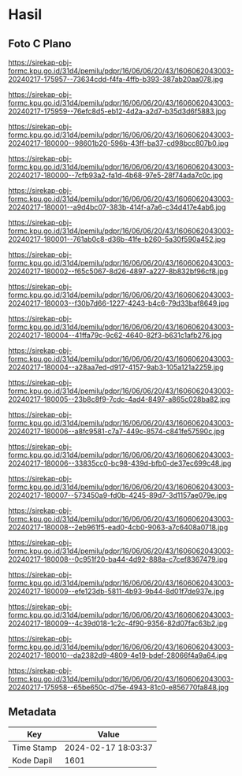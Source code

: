 # Hasil

## Foto C Plano

https://sirekap-obj-formc.kpu.go.id/31d4/pemilu/pdpr/16/06/06/20/43/1606062043003-20240217-175957--73634cdd-f4fa-4ffb-b393-387ab20aa078.jpg

https://sirekap-obj-formc.kpu.go.id/31d4/pemilu/pdpr/16/06/06/20/43/1606062043003-20240217-175959--76efc8d5-eb12-4d2a-a2d7-b35d3d6f5883.jpg

https://sirekap-obj-formc.kpu.go.id/31d4/pemilu/pdpr/16/06/06/20/43/1606062043003-20240217-180000--98601b20-596b-43ff-ba37-cd98bcc807b0.jpg

https://sirekap-obj-formc.kpu.go.id/31d4/pemilu/pdpr/16/06/06/20/43/1606062043003-20240217-180000--7cfb93a2-fa1d-4b68-97e5-28f74ada7c0c.jpg

https://sirekap-obj-formc.kpu.go.id/31d4/pemilu/pdpr/16/06/06/20/43/1606062043003-20240217-180001--a9d4bc07-383b-414f-a7a6-c34d417e4ab6.jpg

https://sirekap-obj-formc.kpu.go.id/31d4/pemilu/pdpr/16/06/06/20/43/1606062043003-20240217-180001--761ab0c8-d36b-41fe-b260-5a30f590a452.jpg

https://sirekap-obj-formc.kpu.go.id/31d4/pemilu/pdpr/16/06/06/20/43/1606062043003-20240217-180002--f65c5067-8d26-4897-a227-8b832bf96cf8.jpg

https://sirekap-obj-formc.kpu.go.id/31d4/pemilu/pdpr/16/06/06/20/43/1606062043003-20240217-180003--f30b7d66-1227-4243-b4c6-79d33baf8649.jpg

https://sirekap-obj-formc.kpu.go.id/31d4/pemilu/pdpr/16/06/06/20/43/1606062043003-20240217-180004--41ffa79c-9c62-4640-82f3-b631c1afb276.jpg

https://sirekap-obj-formc.kpu.go.id/31d4/pemilu/pdpr/16/06/06/20/43/1606062043003-20240217-180004--a28aa7ed-d917-4157-9ab3-105a121a2259.jpg

https://sirekap-obj-formc.kpu.go.id/31d4/pemilu/pdpr/16/06/06/20/43/1606062043003-20240217-180005--23b8c8f9-7cdc-4ad4-8497-a865c028ba82.jpg

https://sirekap-obj-formc.kpu.go.id/31d4/pemilu/pdpr/16/06/06/20/43/1606062043003-20240217-180006--a8fc9581-c7a7-449c-8574-c841fe57590c.jpg

https://sirekap-obj-formc.kpu.go.id/31d4/pemilu/pdpr/16/06/06/20/43/1606062043003-20240217-180006--33835cc0-bc98-439d-bfb0-de37ec699c48.jpg

https://sirekap-obj-formc.kpu.go.id/31d4/pemilu/pdpr/16/06/06/20/43/1606062043003-20240217-180007--573450a9-fd0b-4245-89d7-3d1157ae079e.jpg

https://sirekap-obj-formc.kpu.go.id/31d4/pemilu/pdpr/16/06/06/20/43/1606062043003-20240217-180008--2eb961f5-ead0-4cb0-9063-a7c6408a0718.jpg

https://sirekap-obj-formc.kpu.go.id/31d4/pemilu/pdpr/16/06/06/20/43/1606062043003-20240217-180008--0c951f20-ba44-4d92-888a-c7cef8367479.jpg

https://sirekap-obj-formc.kpu.go.id/31d4/pemilu/pdpr/16/06/06/20/43/1606062043003-20240217-180009--efe123db-5811-4b93-9b44-8d01f7de937e.jpg

https://sirekap-obj-formc.kpu.go.id/31d4/pemilu/pdpr/16/06/06/20/43/1606062043003-20240217-180009--4c39d018-1c2c-4f90-9356-82d07fac63b2.jpg

https://sirekap-obj-formc.kpu.go.id/31d4/pemilu/pdpr/16/06/06/20/43/1606062043003-20240217-180010--da2382d9-4809-4e19-bdef-28066f4a9a64.jpg

https://sirekap-obj-formc.kpu.go.id/31d4/pemilu/pdpr/16/06/06/20/43/1606062043003-20240217-175958--65be650c-d75e-4943-81c0-e856770fa848.jpg


## Metadata

| Key        | Value               |
| ---------- | ------------------- |
| Time Stamp | 2024-02-17 18:03:37 |
| Kode Dapil | 1601                |



